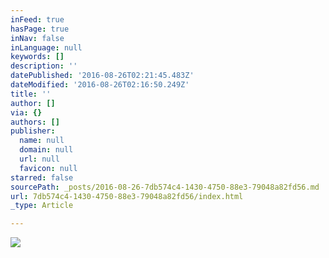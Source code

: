 ```yaml
---
inFeed: true
hasPage: true
inNav: false
inLanguage: null
keywords: []
description: ''
datePublished: '2016-08-26T02:21:45.483Z'
dateModified: '2016-08-26T02:16:50.249Z'
title: ''
author: []
via: {}
authors: []
publisher:
  name: null
  domain: null
  url: null
  favicon: null
starred: false
sourcePath: _posts/2016-08-26-7db574c4-1430-4750-88e3-79048a82fd56.md
url: 7db574c4-1430-4750-88e3-79048a82fd56/index.html
_type: Article

---
```

![](https://the-grid-user-content.s3-us-west-2.amazonaws.com/96f64cbc-1e12-46da-8536-15044e2e72c4.jpg)